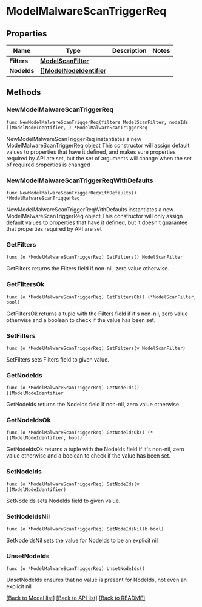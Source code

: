 # ModelMalwareScanTriggerReq

## Properties

Name | Type | Description | Notes
------------ | ------------- | ------------- | -------------
**Filters** | [**ModelScanFilter**](ModelScanFilter.md) |  | 
**NodeIds** | [**[]ModelNodeIdentifier**](ModelNodeIdentifier.md) |  | 

## Methods

### NewModelMalwareScanTriggerReq

`func NewModelMalwareScanTriggerReq(filters ModelScanFilter, nodeIds []ModelNodeIdentifier, ) *ModelMalwareScanTriggerReq`

NewModelMalwareScanTriggerReq instantiates a new ModelMalwareScanTriggerReq object
This constructor will assign default values to properties that have it defined,
and makes sure properties required by API are set, but the set of arguments
will change when the set of required properties is changed

### NewModelMalwareScanTriggerReqWithDefaults

`func NewModelMalwareScanTriggerReqWithDefaults() *ModelMalwareScanTriggerReq`

NewModelMalwareScanTriggerReqWithDefaults instantiates a new ModelMalwareScanTriggerReq object
This constructor will only assign default values to properties that have it defined,
but it doesn't guarantee that properties required by API are set

### GetFilters

`func (o *ModelMalwareScanTriggerReq) GetFilters() ModelScanFilter`

GetFilters returns the Filters field if non-nil, zero value otherwise.

### GetFiltersOk

`func (o *ModelMalwareScanTriggerReq) GetFiltersOk() (*ModelScanFilter, bool)`

GetFiltersOk returns a tuple with the Filters field if it's non-nil, zero value otherwise
and a boolean to check if the value has been set.

### SetFilters

`func (o *ModelMalwareScanTriggerReq) SetFilters(v ModelScanFilter)`

SetFilters sets Filters field to given value.


### GetNodeIds

`func (o *ModelMalwareScanTriggerReq) GetNodeIds() []ModelNodeIdentifier`

GetNodeIds returns the NodeIds field if non-nil, zero value otherwise.

### GetNodeIdsOk

`func (o *ModelMalwareScanTriggerReq) GetNodeIdsOk() (*[]ModelNodeIdentifier, bool)`

GetNodeIdsOk returns a tuple with the NodeIds field if it's non-nil, zero value otherwise
and a boolean to check if the value has been set.

### SetNodeIds

`func (o *ModelMalwareScanTriggerReq) SetNodeIds(v []ModelNodeIdentifier)`

SetNodeIds sets NodeIds field to given value.


### SetNodeIdsNil

`func (o *ModelMalwareScanTriggerReq) SetNodeIdsNil(b bool)`

 SetNodeIdsNil sets the value for NodeIds to be an explicit nil

### UnsetNodeIds
`func (o *ModelMalwareScanTriggerReq) UnsetNodeIds()`

UnsetNodeIds ensures that no value is present for NodeIds, not even an explicit nil

[[Back to Model list]](../README.md#documentation-for-models) [[Back to API list]](../README.md#documentation-for-api-endpoints) [[Back to README]](../README.md)


